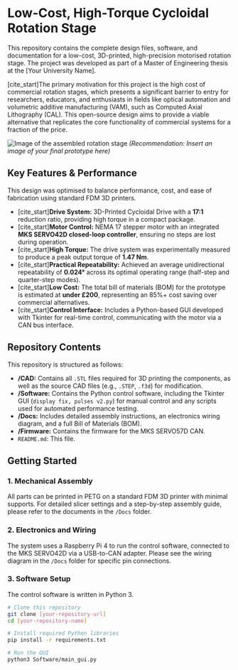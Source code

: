 # Low-Cost, High-Torque Cycloidal Rotation Stage

This repository contains the complete design files, software, and documentation for a low-cost, 3D-printed, high-precision motorised rotation stage. The project was developed as part of a Master of Engineering thesis at the [Your University Name].

[cite_start]The primary motivation for this project is the high cost of commercial rotation stages, which presents a significant barrier to entry for researchers, educators, and enthusiasts in fields like optical automation and volumetric additive manufacturing (VAM), such as Computed Axial Lithography (CAL). This open-source design aims to provide a viable alternative that replicates the core functionality of commercial systems for a fraction of the price.

![Image of the assembled rotation stage](your_image_of_the_stage.jpg)
*(Recommendation: Insert an image of your final prototype here)*

## Key Features & Performance

This design was optimised to balance performance, cost, and ease of fabrication using standard FDM 3D printers.

- [cite_start]**Drive System:** 3D-Printed Cycloidal Drive with a **17:1** reduction ratio, providing high torque in a compact package.
- [cite_start]**Motor Control:** NEMA 17 stepper motor with an integrated **MKS SERVO42D closed-loop controller**, ensuring no steps are lost during operation.
- [cite_start]**High Torque:** The drive system was experimentally measured to produce a peak output torque of **1.47 Nm**.
- [cite_start]**Practical Repeatability:** Achieved an average unidirectional repeatability of **0.024°** across its optimal operating range (half-step and quarter-step modes).
- [cite_start]**Low Cost:** The total bill of materials (BOM) for the prototype is estimated at **under £200**, representing an 85%+ cost saving over commercial alternatives.
- [cite_start]**Control Interface:** Includes a Python-based GUI developed with Tkinter for real-time control, communicating with the motor via a CAN bus interface.

## Repository Contents

This repository is structured as follows:

-   **/CAD:** Contains all `.STL` files required for 3D printing the components, as well as the source CAD files (e.g., `.STEP`, `.f3d`) for modification.
-   **/Software:** Contains the Python control software, including the Tkinter GUI (`display fix, pulses v2.py`) for manual control and any scripts used for automated performance testing.
-   **/Docs:** Includes detailed assembly instructions, an electronics wiring diagram, and a full Bill of Materials (BOM).
-   **/Firmware:** Contains the firmware for the MKS SERVO57D CAN.
-   `README.md`: This file.

## Getting Started

### 1. Mechanical Assembly

All parts can be printed in PETG on a standard FDM 3D printer with minimal supports. For detailed slicer settings and a step-by-step assembly guide, please refer to the documents in the `/Docs` folder.

### 2. Electronics and Wiring

The system uses a Raspberry Pi 4 to run the control software, connected to the MKS SERVO42D via a USB-to-CAN adapter. Please see the wiring diagram in the `/Docs` folder for specific pin connections.

### 3. Software Setup

The control software is written in Python 3.

```bash
# Clone this repository
git clone [your-repository-url]
cd [your-repository-name]

# Install required Python libraries
pip install -r requirements.txt

# Run the GUI
python3 Software/main_gui.py
